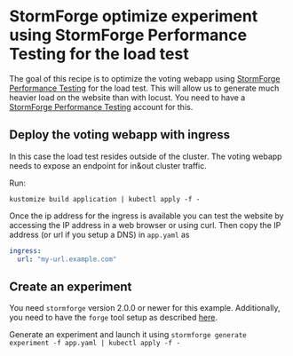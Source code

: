 # StormForge optimize experiment using StormForge Performance Testing for the load test

The goal of this recipe is to optimize the voting webapp using [StormForge Performance Testing](https://www.stormforge.io/performance-testing/) for the load test.
This will allow us to generate much heavier load on the website than with locust.
You need to have a [StormForge Performance Testing](https://www.stormforge.io/performance-testing/) account for this.

## Deploy the voting webapp with ingress

In this case the load test resides outside of the cluster. The voting webapp needs to expose an endpoint for in&out cluster traffic.

Run:

```terminal
kustomize build application | kubectl apply -f -
```

Once the ip address for the ingress is available you can test the website by accessing the IP address in a web browser or using curl. Then copy the IP address (or url if you setup a DNS) in `app.yaml` as

```yaml
ingress:
  url: "my-url.example.com"
```

## Create an experiment

You need `stormforge` version 2.0.0 or newer for this example. Additionally, you need to have the `forge` tool setup as described [here](https://docs.stormforger.com/guides/getting-started/).

Generate an experiment and launch it using `stormforge generate experiment -f app.yaml | kubectl apply -f -`
